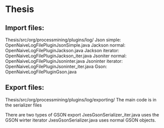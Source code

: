 # Thesis


## Import files:
Thesis/src/org/processmining/plugins/log/
Json simple: OpenNaiveLogFilePluginJsonSimple.java
Jackson normal: OpenNaiveLogFilePluginJackson.java
Jackson iterator: OpenNaiveLogFilePluginJackson_iter.java
Jsoniter normal: OpenNaiveLogFilePluginJsoninter.java
Jsoninter iterator:  OpenNaiveLogFilePluginJsoninter_iter.java
Gson: OpenNaiveLogFilePluginGson.java



## Export files:
Thesis/src/org/processmining/plugins/log/exporting/
The main code is in the serializer files

There are two types of GSON export
JxesGsonSerializer_iter.java uses the GSON wirter iterator
JxesGsonSerializer.java uses normal GSON objects.

